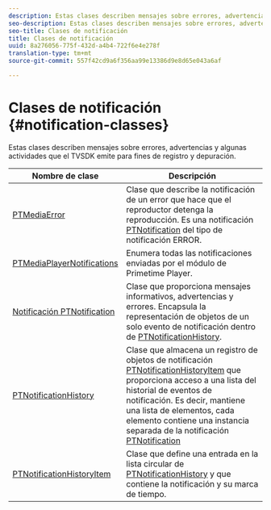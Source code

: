 ```yaml
---
description: Estas clases describen mensajes sobre errores, advertencias y algunas actividades que el TVSDK emite para fines de registro y depuración.
seo-description: Estas clases describen mensajes sobre errores, advertencias y algunas actividades que el TVSDK emite para fines de registro y depuración.
seo-title: Clases de notificación
title: Clases de notificación
uuid: 8a276056-775f-432d-a4b4-722f6e4e278f
translation-type: tm+mt
source-git-commit: 557f42cd9a6f356aa99e13386d9e8d65e043a6af

---
```



# Clases de notificación {#notification-classes}

Estas clases describen mensajes sobre errores, advertencias y algunas actividades que el TVSDK emite para fines de registro y depuración.

| **Nombre de clase** | **Descripción** |
|---|---|
| [PTMediaError](https://help.adobe.com/en_US/primetime/api/psdk/appledoc/Classes/PTMediaError.html) | Clase que describe la notificación de un error que hace que el reproductor detenga la reproducción. Es una notificación [PTNotification](https://help.adobe.com/en_US/primetime/api/psdk/appledoc/Classes/PTNotification.html) del tipo de notificación ERROR. |
| [PTMediaPlayerNotifications](https://help.adobe.com/en_US/primetime/api/psdk/appledoc/Classes/PTMediaPlayerNotifications.html) | Enumera todas las notificaciones enviadas por el módulo de Primetime Player. |
| [Notificación PTNotification](https://help.adobe.com/en_US/primetime/api/psdk/appledoc/Classes/PTNotification.html) | Clase que proporciona mensajes informativos, advertencias y errores. Encapsula la representación de objetos de un solo evento de notificación dentro de [PTNotificationHistory](https://help.adobe.com/en_US/primetime/api/psdk/appledoc/Classes/PTNotificationHistory.html). |
| [PTNotificationHistory](https://help.adobe.com/en_US/primetime/api/psdk/appledoc/Classes/PTNotificationHistory.html) | Clase que almacena un registro de objetos de notificación [PTNotificationHistoryItem](https://help.adobe.com/en_US/primetime/api/psdk/appledoc/Classes/PTNotificationHistoryItem.html) que proporciona acceso a una lista del historial de eventos de notificación. Es decir, mantiene una lista de elementos, cada elemento contiene una instancia separada de la notificación [PTNotification](https://help.adobe.com/en_US/primetime/api/psdk/appledoc/Classes/PTNotification.html) |
| [PTNotificationHistoryItem](https://help.adobe.com/en_US/primetime/api/psdk/appledoc/Classes/PTNotificationHistoryItem.html) | Clase que define una entrada en la lista circular de [PTNotificationHistory](https://help.adobe.com/en_US/primetime/api/psdk/appledoc/Classes/PTNotificationHistory.html) y que contiene la notificación y su marca de tiempo. |

